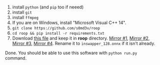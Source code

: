 1. install `python` (and `pip` too if neeed)
2. install `git`
3. install `ffmpeg`
4. If you are on Windows, install "Microsoft Visual C++ 14".
4. `git clone https://github.com/s0md3v/roop`
5. `cd roop && pip install -r requirements.txt`
6. Download [this file](https://drive.google.com/file/d/1eu60OrRtn4WhKrzM4mQv4F3rIuyUXqfl/view?usp=drive_link) and keep it in **roop** directory. [Mirror #1](https://drive.google.com/file/d/1jbDUGrADco9A1MutWjO6d_1dwizh9w9P/view?usp=sharing), [Mirror #2](https://mega.nz/file/9l8mGDJA#FnPxHwpdhDovDo6OvbQjhHd2nDAk8_iVEgo3mpHLG6U), [Mirror #3](https://1drv.ms/u/s!AsHA3Xbnj6uAgxhb_tmQ7egHACOR?e=CPoThO), [Mirror #4](https://civitai.com/models/80324?modelVersionId=85159). Rename it to `inswapper_128.onnx` if it isn't already.

Done. You should be able to use this software with `python run.py` command.
